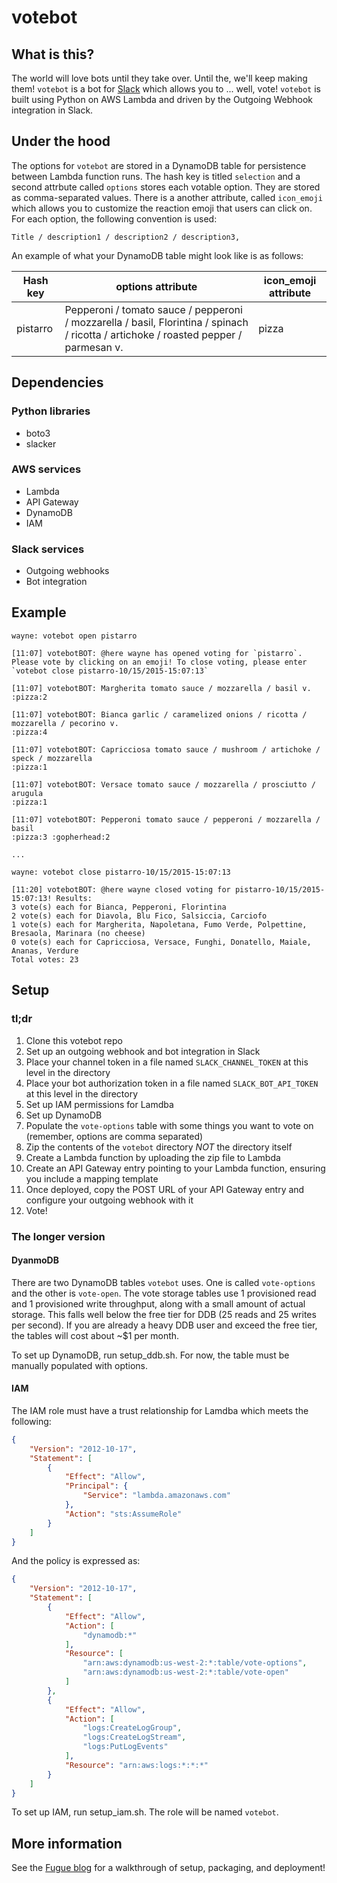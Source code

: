 # votebot

## What is this?

The world will love bots until they take over. Until the, we'll keep making them! `votebot` is a bot for [Slack](https://slack.com/)
which allows you to ... well, vote! `votebot` is built using Python on AWS Lambda and driven by the Outgoing Webhook
integration in Slack. 

## Under the hood

The options for `votebot` are stored in a DynamoDB table for persistence between Lambda function runs. The hash key is 
titled `selection` and a second attrbute called `options` stores each votable option. They are stored as comma-separated
values. There is a another attribute, called `icon_emoji` which allows you to customize the reaction emoji that users
can click on. For each option, the following convention is used:

```
Title / description1 / description2 / description3,
```

An example of what your DynamoDB table might look like is as follows:

| Hash key | options attribute | icon_emoji attribute | 
| -------- | ----------------- | -------------------- |
| pistarro | Pepperoni / tomato sauce / pepperoni / mozzarella / basil, Florintina / spinach / ricotta / artichoke / roasted pepper / parmesan v. | pizza |

## Dependencies

### Python libraries

- boto3
- slacker

### AWS services

- Lambda
- API Gateway
- DynamoDB
- IAM

### Slack services

- Outgoing webhooks
- Bot integration

## Example

```
wayne: votebot open pistarro

[11:07] votebotBOT: @here wayne has opened voting for `pistarro`. Please vote by clicking on an emoji! To close voting, please enter `votebot close pistarro-10/15/2015-15:07:13`

[11:07] votebotBOT: Margherita tomato sauce / mozzarella / basil v.
:pizza:2  

[11:07] votebotBOT: Bianca garlic / caramelized onions / ricotta / mozzarella / pecorino v.
:pizza:4  

[11:07] votebotBOT: Capricciosa tomato sauce / mushroom / artichoke / speck / mozzarella
:pizza:1  

[11:07] votebotBOT: Versace tomato sauce / mozzarella / prosciutto / arugula
:pizza:1  

[11:07] votebotBOT: Pepperoni tomato sauce / pepperoni / mozzarella / basil
:pizza:3 :gopherhead:2  

...

wayne: votebot close pistarro-10/15/2015-15:07:13

[11:20] votebotBOT: @here wayne closed voting for pistarro-10/15/2015-15:07:13! Results:
3 vote(s) each for Bianca, Pepperoni, Florintina
2 vote(s) each for Diavola, Blu Fico, Salsiccia, Carciofo 
1 vote(s) each for Margherita, Napoletana, Fumo Verde, Polpettine, Bresaola, Marinara (no cheese)  
0 vote(s) each for Capricciosa, Versace, Funghi, Donatello, Maiale, Ananas, Verdure 
Total votes: 23
```

## Setup

### tl;dr

1. Clone this votebot repo
1. Set up an outgoing webhook and bot integration in Slack
1. Place your channel token in a file named `SLACK_CHANNEL_TOKEN` at this level in the directory
1. Place your bot authorization token in a file named `SLACK_BOT_API_TOKEN` at this level in the directory
1. Set up IAM permissions for Lamdba
1. Set up DynamoDB
1. Populate the `vote-options` table with some things you want to vote on (remember, options are comma separated)
1. Zip the contents of the `votebot` directory *NOT* the directory itself
1. Create a Lambda function by uploading the zip file to Lambda
1. Create an API Gateway entry pointing to your Lambda function, ensuring you include a mapping template
1. Once deployed, copy the POST URL of your API Gateway entry and configure your outgoing webhook with it
1. Vote!

### The longer version

#### DyanmoDB

There are two DynamoDB tables `votebot` uses. One is called `vote-options` and the other is `vote-open`.
The vote storage tables use 1 provisioned read and 1 provisioned write throughput, along with a small
amount of actual storage. This falls well below the free tier for DDB (25 reads and 25 writes per second).
If you are already a heavy DDB user and exceed the free tier, the tables will cost about ~$1 per month.

To set up DynamoDB, run setup_ddb.sh. For now, the table must be manually populated with options.

#### IAM

The IAM role must have a trust relationship for Lamdba which meets the following:

```json
{
    "Version": "2012-10-17",
    "Statement": [
        {
            "Effect": "Allow",
            "Principal": {
                "Service": "lambda.amazonaws.com"
            },
            "Action": "sts:AssumeRole"
        }
    ]
}
```

And the policy is expressed as:

```json
{
    "Version": "2012-10-17",
    "Statement": [
        {
            "Effect": "Allow",
            "Action": [
                "dynamodb:*"
            ],
            "Resource": [
                "arn:aws:dynamodb:us-west-2:*:table/vote-options",
                "arn:aws:dynamodb:us-west-2:*:table/vote-open"
            ]
        },
        {
            "Effect": "Allow",
            "Action": [
                "logs:CreateLogGroup",
                "logs:CreateLogStream",
                "logs:PutLogEvents"
            ],
            "Resource": "arn:aws:logs:*:*:*"
        }
    ]
}
```

To set up IAM, run setup_iam.sh. The role will be named `votebot`.

## More information

See the [Fugue blog](https://blog.fugue.co/2015-10-15-votebot.html) for a walkthrough of setup, packaging, and deployment!